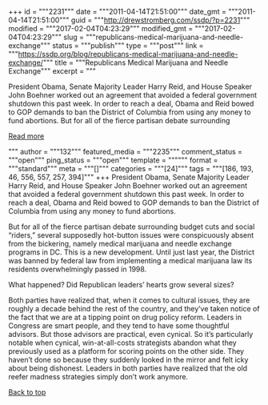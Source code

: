 +++
id = """2231"""
date = """2011-04-14T21:51:00"""
date_gmt = """2011-04-14T21:51:00"""
guid = """http://drewstromberg.com/ssdp/?p=2231"""
modified = """2017-02-04T04:23:29"""
modified_gmt = """2017-02-04T04:23:29"""
slug = """republicans-medical-marijuana-and-needle-exchange"""
status = """publish"""
type = """post"""
link = """https://ssdp.org/blog/republicans-medical-marijuana-and-needle-exchange/"""
title = """Republicans Medical Marijuana and Needle Exchange"""
excerpt = """<p>President Obama, Senate Majority Leader Harry Reid, and House Speaker John Boehner worked out an agreement that avoided a federal government shutdown this past week. In order to reach a deal, Obama and Reid bowed to GOP demands to ban the District of Columbia from using any money to fund abortions. But for all of the fierce partisan debate surrounding</p>
<div class="h10"></div>
<p><a class="more-link2 flat" href="https://ssdp.org/blog/republicans-medical-marijuana-and-needle-exchange/">Read more</a></p>
"""
author = """132"""
featured_media = """2235"""
comment_status = """open"""
ping_status = """open"""
template = """"""
format = """standard"""
meta = """[]"""
categories = """[24]"""
tags = """[186, 193, 46, 556, 557, 257, 394]"""
+++
President Obama, Senate Majority Leader Harry Reid, and House Speaker John Boehner worked out an agreement that avoided a federal government shutdown this past week. In order to reach a deal, Obama and Reid bowed to GOP demands to ban the District of Columbia from using any money to fund abortions.

But for all of the fierce partisan debate surrounding budget cuts and social &#8220;riders,&#8221; several supposedly hot-button issues were conspicuously absent from the bickering, namely medical marijuana and needle exchange programs in DC. This is a new development. Until just last year, the District was banned by federal law from implementing a medical marijuana law its residents overwhelmingly passed in 1998.

What happened? Did Republican leaders&#8217; hearts grow several sizes?

Both parties have realized that, when it comes to cultural issues, they are roughly a decade behind the rest of the country, and they&#8217;ve taken notice of the fact that we are at a tipping point on drug policy reform. Leaders in Congress are smart people, and they tend to have some thoughtful advisors. But those advisors are practical, even cynical. So it&#8217;s particularly notable when cynical, win-at-all-costs strategists abandon what they previously used as a platform for scoring points on the other side. They haven&#8217;t done so because they suddenly looked in the mirror and felt icky about being dishonest. Leaders in both parties have realized that the old reefer madness strategies simply don&#8217;t work anymore.

<a title="Back to Top" href="http://ssdp.org/news/blog/republicans-medical-marijuana-and-needle-exchange#top">Back to top</a>
